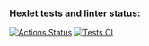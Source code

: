### Hexlet tests and linter status:
[![Actions Status](https://github.com/pavel-sinitskiii/frontend-project-lvl2/workflows/hexlet-check/badge.svg)](https://github.com/pavel-sinitskiii/frontend-project-lvl2/actions)
[![Tests CI](https://github.com/pavel-sinitskiii/frontend-project-lvl2/actions/workflows/tests.yml/badge.svg)](https://github.com/pavel-sinitskiii/frontend-project-lvl2/actions)
